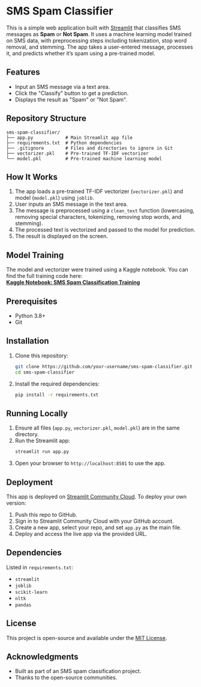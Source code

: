 # SMS Spam Classifier

This is a simple web application built with [Streamlit](https://streamlit.io/) that classifies SMS messages as **Spam** or **Not Spam**. It uses a machine learning model trained on SMS data, with preprocessing steps including tokenization, stop word removal, and stemming. The app takes a user-entered message, processes it, and predicts whether it’s spam using a pre-trained model.

## Features
- Input an SMS message via a text area.
- Click the "Classify" button to get a prediction.
- Displays the result as "Spam" or "Not Spam".

## Repository Structure
```
sms-spam-classifier/
├── app.py            # Main Streamlit app file
├── requirements.txt  # Python dependencies
├── .gitignore        # Files and directories to ignore in Git
├── vectorizer.pkl    # Pre-trained TF-IDF vectorizer
└── model.pkl         # Pre-trained machine learning model
```

## How It Works
1. The app loads a pre-trained TF-IDF vectorizer (`vectorizer.pkl`) and model (`model.pkl`) using `joblib`.
2. User inputs an SMS message in the text area.
3. The message is preprocessed using a `clean_text` function (lowercasing, removing special characters, tokenizing, removing stop words, and stemming).
4. The processed text is vectorized and passed to the model for prediction.
5. The result is displayed on the screen.

## Model Training
The model and vectorizer were trained using a Kaggle notebook. You can find the full training code here:  
[**Kaggle Notebook: SMS Spam Classification Training**](https://www.kaggle.com/code/bhavyajain21bci0308/sms-spam-classifier-model)

## Prerequisites
- Python 3.8+
- Git

## Installation
1. Clone this repository:
   ```bash
   git clone https://github.com/your-username/sms-spam-classifier.git
   cd sms-spam-classifier
   ```
2. Install the required dependencies:
   ```bash
   pip install -r requirements.txt
   ```

## Running Locally
1. Ensure all files (`app.py`, `vectorizer.pkl`, `model.pkl`) are in the same directory.
2. Run the Streamlit app:
   ```bash
   streamlit run app.py
   ```
3. Open your browser to `http://localhost:8501` to use the app.

## Deployment
This app is deployed on [Streamlit Community Cloud](https://streamlit.io/cloud). To deploy your own version:
1. Push this repo to GitHub.
2. Sign in to Streamlit Community Cloud with your GitHub account.
3. Create a new app, select your repo, and set `app.py` as the main file.
4. Deploy and access the live app via the provided URL.

## Dependencies
Listed in `requirements.txt`:
- `streamlit`
- `joblib`
- `scikit-learn`
- `nltk`
- `pandas`

## License
This project is open-source and available under the [MIT License](LICENSE).

## Acknowledgments
- Built as part of an SMS spam classification project.
- Thanks to the open-source communities.